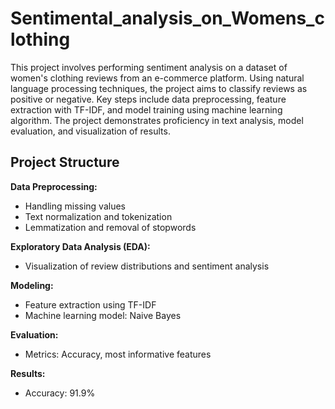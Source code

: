 # Sentimental_analysis_on_Womens_clothing
This project involves performing sentiment analysis on a dataset of women's clothing reviews from an e-commerce platform. Using natural language processing techniques, the project aims to classify reviews as positive or negative. Key steps include data preprocessing, feature extraction with TF-IDF, and model training using machine learning algorithm. The project demonstrates proficiency in text analysis, model evaluation, and visualization of results.
## Project Structure
**Data Preprocessing:** 
- Handling missing values
- Text normalization and tokenization
- Lemmatization and removal of stopwords

**Exploratory Data Analysis (EDA):**
- Visualization of review distributions and sentiment analysis

**Modeling:**
- Feature extraction using TF-IDF
- Machine learning model: Naive Bayes

**Evaluation:**
- Metrics: Accuracy, most informative features

**Results:**
- Accuracy: 91.9%
